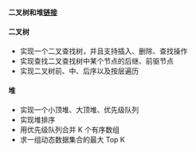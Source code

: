 #### 二叉树和堆[链接](！https://time.geekbang.org/column/article/81186)
#### 二叉树
- 实现一个二叉查找树，并且支持插入、删除、查找操作
- 实现查找二叉查找树中某个节点的后继、前驱节点
- 实现二叉树前、中、后序以及按层遍历
#### 堆
- 实现一个小顶堆、大顶堆、优先级队列
- 实现堆排序
- 用优先级队列合并 K 个有序数组
- 求一组动态数据集合的最大 Top K